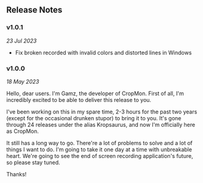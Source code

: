 ## Release Notes

### v1.0.1

_23 Jul 2023_

- Fix broken recorded with invalid colors and distorted lines in Windows

### v1.0.0

_18 May 2023_

Hello, dear users. I'm Gamz, the developer of CropMon. First of all, I'm incredibly excited to be able to deliver this release to you.

I've been working on this in my spare time, 2-3 hours for the past two years (except for the occasional drunken stupor) to bring it to you. It's gone through 24 releases under the alias Kropsaurus, and now I'm officially here as CropMon.

It still has a long way to go. There're a lot of problems to solve and a lot of things I want to do. I'm going to take it one day at a time with unbreakable heart. We're going to see the end of screen recording application's future, so please stay tuned.

Thanks!
